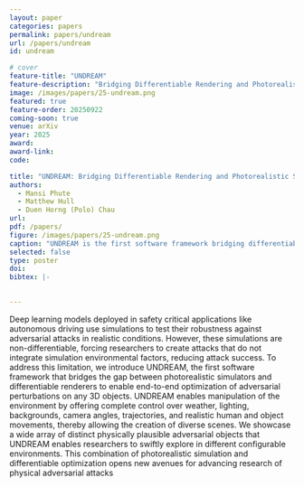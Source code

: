 ```yaml
---
layout: paper
categories: papers
permalink: papers/undream
url: /papers/undream
id: undream

# cover
feature-title: "UNDREAM"
feature-description: "Bridging Differentiable Rendering and Photorealistic Simulation for End-to-end Adversarial Attacks"
image: /images/papers/25-undream.png
featured: true
feature-order: 20250922
coming-soon: true
venue: arXiv
year: 2025
award: 
award-link:
code:

title: "UNDREAM: Bridging Differentiable Rendering and Photorealistic Simulation for End-to-end Adversarial Attacks"
authors:
  - Mansi Phute
  - Matthew Hull
  - Duen Horng (Polo) Chau
url: 
pdf: /papers/
figure: /images/papers/25-undream.png
caption: "UNDREAM is the first software framework bridging differentiable rendering and photorealistic simulation to enable end-to-end adversarial attacks. Users can create diverse environments by controlling environmental conditions, add and configure custom 3D objects and execute adversarial attacks that faithfully follow threat model."
selected: false
type: poster
doi: 
bibtex: |-
  

---
```


Deep learning models deployed in safety critical applications like autonomous driving use simulations to test their robustness against adversarial attacks in realistic conditions. 
However, these simulations are non-differentiable, forcing researchers to create attacks that do not integrate simulation environmental factors, reducing attack success. 
To address this limitation, we introduce UNDREAM, the first software framework that bridges the gap between photorealistic simulators and differentiable renderers to enable end-to-end optimization of adversarial perturbations on any 3D objects.
UNDREAM enables manipulation of the environment by offering complete control over weather, lighting, backgrounds, camera angles, trajectories, and realistic human and object movements, thereby allowing the creation of diverse scenes.
We showcase a wide array of distinct physically plausible adversarial objects that UNDREAM enables researchers to swiftly explore in different configurable environments. 
This combination of photorealistic simulation and differentiable optimization opens new avenues for advancing research of physical adversarial attacks